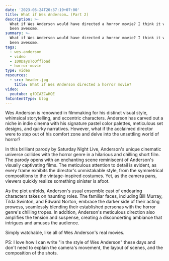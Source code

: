 ```yaml
---
date: '2023-05-24T20:37:19+07:00'
title: What if Wes Anderson… (Part 2)
description: >-
  What if Wes Anderson would have directed a horror movie? I think it would have
  been awesome.
summary: >-
  What if Wes Anderson would have directed a horror movie? I think it would have
  been awesome.
tags:
  - wes-anderson
  - video
  - 100DaysToOffload
  - horror-movie
type: video
resources:
  - src: header.jpg
    title: What if Wes Anderson directed a horror movie?
video:
  youtube: gfDIAZCwHQE
fmContentType: blog
---
```


Wes Anderson is renowned in filmmaking for his distinct visual style, whimsical storytelling, and eccentric characters. Anderson has carved out a niche in indie cinema with his signature pastel color palettes, meticulous set designs, and quirky narratives. However, what if the acclaimed director were to step out of his comfort zone and delve into the unsettling world of horror?

In this brilliant parody by Saturday Night Live, Anderson's unique cinematic universe collides with the horror genre in a hilarious and chilling short film. The parody opens with an enchanting scene reminiscent of Anderson's visually captivating films. The meticulous attention to detail is evident, as every frame exhibits the director's unmistakable style, from the symmetrical compositions to the vintage-inspired costumes. Yet, as the camera pans, viewers quickly realize something sinister is afoot.

As the plot unfolds, Anderson's usual ensemble cast of endearing characters takes on haunting roles. The familiar faces, including Bill Murray, Tilda Swinton, and Edward Norton, embrace the darker side of their acting prowess, seamlessly blending their established personas with the horror genre's chilling tropes. In addition, Anderson's meticulous direction also amplifies the tension and suspense, creating a disconcerting ambiance that intrigues and amuses the audience.

Simply watchable, like all of Wes Anderson's real movies.

PS: I love how I can write "in the style of Wes Anderson" these days and don't need to explain the camera's movement, the layout of scenes, and the composition of the shots.
